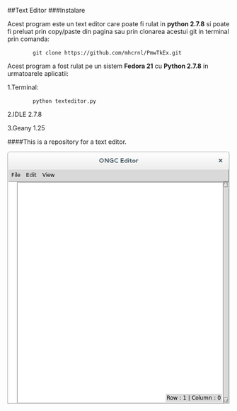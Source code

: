 ##Text Editor
###Instalare

Acest program este un text editor care poate fi rulat in **python 2.7.8** si poate fi preluat prin copy/paste din pagina []() sau prin clonarea acestui git in terminal prin comanda:

            git clone https://github.com/mhcrnl/PmwTkEx.git
    
Acest program a fost rulat pe un sistem **Fedora 21** cu **Python 2.7.8** in urmatoarele aplicatii:

1.Terminal:

            python texteditor.py
    
2.IDLE 2.7.8

3.Geany 1.25

####This is a repository for a text editor.

![texteditor.png](img/texteditor.png)


